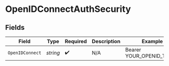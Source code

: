 # OpenIDConnectAuthSecurity


## Fields

| Field                    | Type                     | Required                 | Description              | Example                  |
| ------------------------ | ------------------------ | ------------------------ | ------------------------ | ------------------------ |
| `OpenIDConnect`          | *string*                 | :heavy_check_mark:       | N/A                      | Bearer YOUR_OPENID_TOKEN |